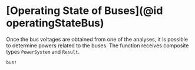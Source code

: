 # [Operating State of Buses](@id operatingStateBus)

Once the bus voltages are obtained from one of the analyses, it is possible to determine powers related to the buses. The function receives composite types `PowerSystem` and `Result`.
```@docs
bus!
```